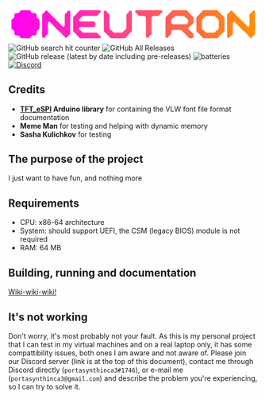 ![logo](https://github.com/portasynthinca3/neutron/blob/master/gfx/logo.png "logo")\
![GitHub search hit counter](https://img.shields.io/github/search/portasynthinca3/neutron/goto?style=flat)
![GitHub All Releases](https://img.shields.io/github/downloads/portasynthinca3/neutron/total?style=flat)
![GitHub release (latest by date including pre-releases)](https://img.shields.io/github/v/release/portasynthinca3/neutron?include_prereleases&style=flat)
![batteries](https://img.shields.io/badge/batteries-included-brightgreen?style=flat)
[![Discord](https://img.shields.io/discord/683727891976290321?label=Discord&logo=discord&color=7289DA&style=flat)](https://discord.gg/djFDPYS)
## Credits
*   **[TFT_eSPI](https://github.com/Bodmer/TFT_eSPI) Arduino library** for containing the VLW font file format documentation
*   **Meme Man** for testing and helping with dynamic memory
*   **Sasha Kulichkov** for testing
## The purpose of the project
I just want to have fun, and nothing more
## Requirements
*   CPU: x86-64 architecture
*   System: should support UEFI, the CSM (legacy BIOS) module is not required
*   RAM: 64 MB
## Building, running and documentation
[Wiki-wiki-wiki!](https://github.com/portasynthinca3/neutron/wiki)
## It's not working
Don't worry, it's most probably not your fault. As this is my personal project that I can test in my virtual machines and on a real laptop only, it has some compattibility issues, both ones I am aware and not aware of. Please join our Discord server (link is at the top of this document), contact me through Discord directly (`portasynthinca3#1746`), or e-mail me (`portasynthinca3@gmail.com`) and describe the problem you're experiencing, so I can try to solve it.